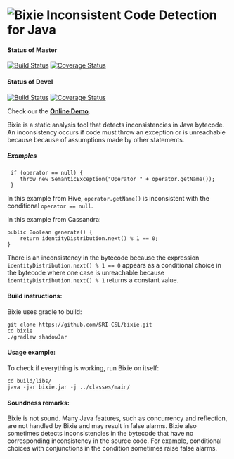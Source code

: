 ![Bixie](https://raw.githubusercontent.com/SRI-CSL/bixie/gh-pages/img/bixie_small.png) Inconsistent Code Detection for Java
=====
#### Status of Master
[![Build Status](https://travis-ci.org/SRI-CSL/bixie.png?branch=master)](https://travis-ci.org/SRI-CSL/bixie)
[![Coverage Status](https://coveralls.io/repos/SRI-CSL/bixie/badge.svg?branch=master)](https://coveralls.io/r/SRI-CSL/bixie?branch=master) 

#### Status of Devel
[![Build Status](https://travis-ci.org/SRI-CSL/bixie.png?branch=devel)](https://travis-ci.org/SRI-CSL/bixie)
[![Coverage Status](https://coveralls.io/repos/SRI-CSL/bixie/badge.svg?branch=devel)](https://coveralls.io/r/SRI-CSL/bixie?branch=devel) 

Check our the **[Online Demo](http://csl.sri.com/projects/bixie/)**.

Bixie is a static analysis tool that detects inconsistencies in Java bytecode. An inconsistency occurs if code must throw an exception or is unreachable because because of assumptions made by other statements. 

##### Examples

	 if (operator == null) {
	 	throw new SemanticException("Operator " + operator.getName());
	 }

In this example from Hive, `operator.getName()` is inconsistent with the conditional
`operator == null`. 

In this example from Cassandra:
	
	public Boolean generate() {
		return identityDistribution.next() % 1 == 0;
	}

There is an inconsistency in the bytecode because the expression `identityDistribution.next() % 1 == 0` appears as a conditional choice in the bytecode where one case is unreachable because `identityDistribution.next() % 1` returns a constant value.


#### Build instructions:

Bixie uses gradle to build:

	git clone https://github.com/SRI-CSL/bixie.git
	cd bixie
    ./gradlew shadowJar

#### Usage example:
To check if everything is working, run Bixie on itself:

	cd build/libs/
	java -jar bixie.jar -j ../classes/main/

#### Soundness remarks:
Bixie is not sound. Many Java features, such as concurrency and reflection, are not handled by Bixie and may result in false alarms. Bixie also sometimes detects inconsistencies in the bytecode that have no corresponding inconsistency in the source code. For example, conditional choices with conjunctions in the condition sometimes raise false alarms.






